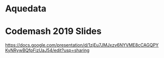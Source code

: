 # Aquedata

# Codemash 2019 Slides
https://docs.google.com/presentation/d/1zjEu7JMJxzv6NYVME8cCAGQPYKyNRywBQfpFizUaJ54/edit?usp=sharing
